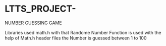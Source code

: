 # LTTS_PROJECT-
NUMBER GUESSING GAME


Libraries used 
math.h
with that Randome  Number Function is used with the help of Math.h header files
the Number is guessed between 1  to 100
       
